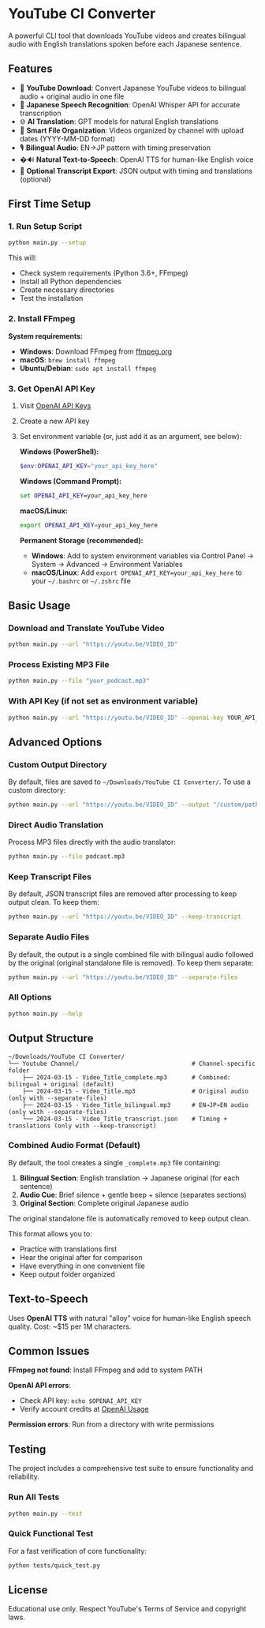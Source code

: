 # YouTube CI Converter

A powerful CLI tool that downloads YouTube videos and creates bilingual audio with English translations spoken before each Japanese sentence.

## Features

- 🎵 **YouTube Download**: Convert Japanese YouTube videos to bilingual audio + original audio in one file
- 🎌 **Japanese Speech Recognition**: OpenAI Whisper API for accurate transcription
- 🌐 **AI Translation**: GPT models for natural English translations
- 📁 **Smart File Organization**: Videos organized by channel with upload dates (YYYY-MM-DD format)
- 🎙️ **Bilingual Audio**: EN→JP pattern with timing preservation
- �🔊 **Natural Text-to-Speech**: OpenAI TTS for human-like English voice
- 📄 **Optional Transcript Export**: JSON output with timing and translations (optional)

## First Time Setup

### 1. Run Setup Script
```bash
python main.py --setup
```

This will:
- Check system requirements (Python 3.6+, FFmpeg)
- Install all Python dependencies
- Create necessary directories
- Test the installation

### 2. Install FFmpeg

**System requirements:**
- **Windows**: Download FFmpeg from [ffmpeg.org](https://ffmpeg.org/download.html)
- **macOS**: `brew install ffmpeg`
- **Ubuntu/Debian**: `sudo apt install ffmpeg`

### 3. Get OpenAI API Key

1. Visit [OpenAI API Keys](https://platform.openai.com/api-keys)
2. Create a new API key
3. Set environment variable (or, just add it as an argument, see below):

   **Windows (PowerShell):**
   ```powershell
   $env:OPENAI_API_KEY="your_api_key_here"
   ```
   
   **Windows (Command Prompt):**
   ```cmd
   set OPENAI_API_KEY=your_api_key_here
   ```
   
   **macOS/Linux:**
   ```bash
   export OPENAI_API_KEY=your_api_key_here
   ```
   
   **Permanent Storage (recommended):**
   - **Windows**: Add to system environment variables via Control Panel → System → Advanced → Environment Variables
   - **macOS/Linux**: Add `export OPENAI_API_KEY=your_api_key_here` to your `~/.bashrc` or `~/.zshrc` file

## Basic Usage

### Download and Translate YouTube Video
```bash
python main.py --url "https://youtu.be/VIDEO_ID"
```

### Process Existing MP3 File
```bash
python main.py --file "your_podcast.mp3"
```

### With API Key (if not set as environment variable)
```bash
python main.py --url "https://youtu.be/VIDEO_ID" --openai-key YOUR_API_KEY
```

## Advanced Options

### Custom Output Directory
By default, files are saved to `~/Downloads/YouTube CI Converter/`. To use a custom directory:
```bash
python main.py --url "https://youtu.be/VIDEO_ID" --output "/custom/path"
```

### Direct Audio Translation
Process MP3 files directly with the audio translator:
```bash
python main.py --file podcast.mp3
```

### Keep Transcript Files
By default, JSON transcript files are removed after processing to keep output clean. To keep them:
```bash
python main.py --url "https://youtu.be/VIDEO_ID" --keep-transcript
```

### Separate Audio Files
By default, the output is a single combined file with bilingual audio followed by the original (original standalone file is removed). To keep them separate:
```bash
python main.py --url "https://youtu.be/VIDEO_ID" --separate-files
```

### All Options
```bash
python main.py --help
```

## Output Structure

```
~/Downloads/YouTube CI Converter/
└── Youtube Channel/                                # Channel-specific folder
    ├── 2024-03-15 - Video_Title_complete.mp3       # Combined: bilingual + original (default)
    ├── 2024-03-15 - Video_Title.mp3                # Original audio (only with --separate-files)
    ├── 2024-03-15 - Video_Title_bilingual.mp3      # EN→JP→EN audio (only with --separate-files)
    └── 2024-03-15 - Video_Title_transcript.json    # Timing + translations (only with --keep-transcript)
```

### Combined Audio Format (Default)

By default, the tool creates a single `_complete.mp3` file containing:

1. **Bilingual Section**: English translation → Japanese original (for each sentence)
2. **Audio Cue**: Brief silence + gentle beep + silence (separates sections)
3. **Original Section**: Complete original Japanese audio

The original standalone file is automatically removed to keep output clean.

This format allows you to:
- Practice with translations first
- Hear the original after for comparison
- Have everything in one convenient file
- Keep output folder organized

## Text-to-Speech

Uses **OpenAI TTS** with natural "alloy" voice for human-like English speech quality. Cost: ~$15 per 1M characters.

## Common Issues

**FFmpeg not found**: Install FFmpeg and add to system PATH

**OpenAI API errors**: 
- Check API key: `echo $OPENAI_API_KEY`
- Verify account credits at [OpenAI Usage](https://platform.openai.com/usage)

**Permission errors**: Run from a directory with write permissions

## Testing

The project includes a comprehensive test suite to ensure functionality and reliability.

### Run All Tests
```bash
python main.py --test
```

### Quick Functional Test
For a fast verification of core functionality:
```bash
python tests/quick_test.py
```

## License

Educational use only. Respect YouTube's Terms of Service and copyright laws.
